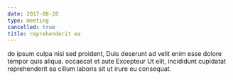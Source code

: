 ```yaml
---
date: 2017-08-28
type: meeting
cancelled: true
title: reprehenderit ea
---
```

do ipsum culpa nisi sed proident, Duis deserunt ad velit enim esse dolore tempor quis aliqua. occaecat et aute Excepteur Ut elit, incididunt cupidatat reprehenderit ea cillum laboris sit ut irure eu consequat.